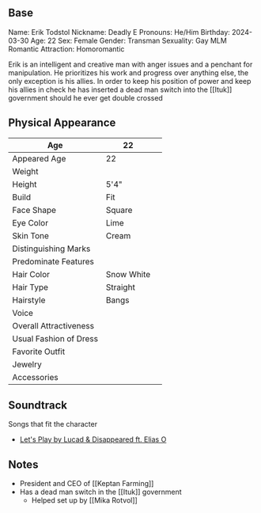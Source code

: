 ## Base
Name: Erik Todstol
Nickname: Deadly E
Pronouns: He/Him
Birthday: 2024-03-30
Age: 22
Sex: Female
Gender: Transman
Sexuality: Gay MLM
Romantic Attraction: Homoromantic

Erik is an intelligent and creative man with anger issues and a penchant for manipulation. He prioritizes his work and progress over anything else, the only exception is his allies. In order to keep his position of power and keep his allies in check he has inserted a dead man switch into the [[Ituk]] government should he ever get double crossed
## Physical Appearance
| Age                    | 22         |     |
| ---------------------- | ---------- | --- |
| Appeared Age           | 22         |     |
| Weight                 |            |     |
| Height                 | 5'4"       |     |
| Build                  | Fit        |     |
| Face Shape             | Square     |     |
| Eye Color              | Lime       |     |
| Skin Tone              | Cream      |     |
| Distinguishing Marks   |            |     |
| Predominate Features   |            |     |
| Hair Color             | Snow White |     |
| Hair Type              | Straight   |     |
| Hairstyle              | Bangs      |     |
| Voice                  |            |     |
| Overall Attractiveness |            |     |
| Usual Fashion of Dress |            |     |
| Favorite Outfit        |            |     |
| Jewelry                |            |     |
| Accessories            |            |     |
## Soundtrack
Songs that fit the character
- [Let's Play by Lucad & Disappeared ft. Elias O](https://www.youtube.com/watch?v=XghAl9fM5CM&pp=ygUfbGV0J3MgcGxheSBsdWNhZCBhbmQgZGlzYXBwZXJlZA%3D%3D)
## Notes
- President and CEO of [[Keptan Farming]]
- Has a dead man switch in the [[Ituk]] government
	- Helped set up by [[Mika Rotvol]]
